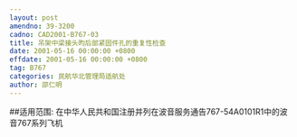 ```yaml
---
layout: post
amendno: 39-3200
cadno: CAD2001-B767-03
title: 吊架中梁接头昀后部紧固件孔的重复性检查
date: 2001-05-16 00:00:00 +0800
effdate: 2001-05-16 00:00:00 +0800
tag: B767
categories: 民航华北管理局适航处
author: 邵仁明
---
```


##适用范围:
在中华人民共和国注册并列在波音服务通告767-54A0101R1中的波音767系列飞机

